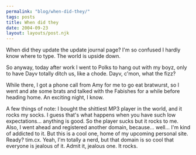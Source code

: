 ```yaml
---
permalink: "blog/when-did-they/"
tags: posts
title: When did they
date: 2004-09-23
layout: layouts/post.njk
---
```


When did they update the update journal page? I'm so confused I hardly know where to type. The world is upside down.

So anyway, today after work I went to Polks to hang out with my boyz, only to have Dayv totally ditch us, like a chode. Dayv, c'mon, what the fizz? 

While there, I got a phone call from Amy for me to go eat bratwurst, so I went and ate some brats and talked with the Fabishes for a while before heading home. An exciting night, I know.

A few things of note: I bought the shittiest MP3 player in the world, and it rocks my socks. I guess that's what happens when you have such low expectations... anything is good. So the player sucks but it rocks to me. Also, I went ahead and registered another domain, because... well... I'm kind of addicted to it. But this is a cool one, home of my upcoming personal site. Ready? tim.cx. Yeah, I'm totally a nerd, but that domain is so cool that everyone is jealous of it. Admit it, jealous one. It rocks.